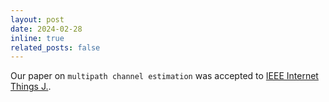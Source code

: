 ```yaml
---
layout: post
date: 2024-02-28
inline: true
related_posts: false
---
```


Our paper on `multipath channel estimation` was accepted to [IEEE Internet Things J.](https://ieee-iotj.org/).
